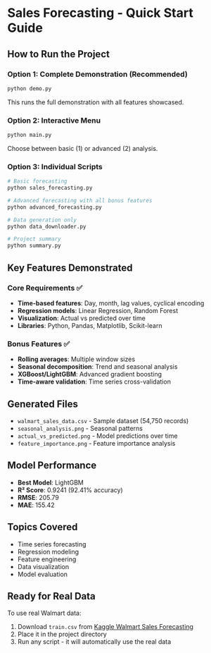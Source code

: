 # Sales Forecasting - Quick Start Guide

## How to Run the Project

### Option 1: Complete Demonstration (Recommended)
```bash
python demo.py
```
This runs the full demonstration with all features showcased.

### Option 2: Interactive Menu
```bash
python main.py
```
Choose between basic (1) or advanced (2) analysis.

### Option 3: Individual Scripts
```bash
# Basic forecasting
python sales_forecasting.py

# Advanced forecasting with all bonus features
python advanced_forecasting.py

# Data generation only
python data_downloader.py

# Project summary
python summary.py
```

## Key Features Demonstrated

### Core Requirements ✅
- **Time-based features**: Day, month, lag values, cyclical encoding
- **Regression models**: Linear Regression, Random Forest
- **Visualization**: Actual vs predicted over time
- **Libraries**: Python, Pandas, Matplotlib, Scikit-learn

### Bonus Features ✅
- **Rolling averages**: Multiple window sizes
- **Seasonal decomposition**: Trend and seasonal analysis
- **XGBoost/LightGBM**: Advanced gradient boosting
- **Time-aware validation**: Time series cross-validation

## Generated Files
- `walmart_sales_data.csv` - Sample dataset (54,750 records)
- `seasonal_analysis.png` - Seasonal patterns
- `actual_vs_predicted.png` - Model predictions over time
- `feature_importance.png` - Feature importance analysis

## Model Performance
- **Best Model**: LightGBM
- **R² Score**: 0.9241 (92.41% accuracy)
- **RMSE**: 205.79
- **MAE**: 155.42

## Topics Covered
- Time series forecasting
- Regression modeling
- Feature engineering
- Data visualization
- Model evaluation

## Ready for Real Data
To use real Walmart data:
1. Download `train.csv` from [Kaggle Walmart Sales Forecasting](https://www.kaggle.com/c/walmart-recruiting-store-sales-forecasting)
2. Place it in the project directory
3. Run any script - it will automatically use the real data
